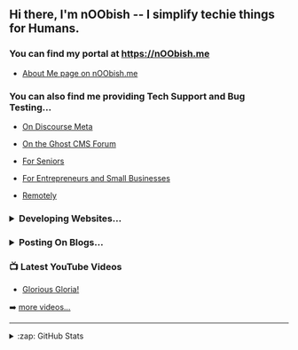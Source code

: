 ## Hi there, I'm nOObish -- I simplify techie things for Humans.

### You can find my portal at https://nOObish.me

  - [About Me page on nOObish.me](https://noobish.me/t/hello-there-i-am-noobish-i-am-simple/7)

### You can also find me providing Tech Support and Bug Testing...
  
  - [On Discourse Meta](https://meta.discourse.org/u/denvergeeks/summary)
  
  - [On the Ghost CMS Forum](https://forum.ghost.org/u/denvergeeks/summary)
  
  - [For Seniors](https://denverit.com/seniors-tech-help/)
  
  - [For Entrepreneurs and Small Businesses](https://denverit.com/it-support-for-small-business/)
  
  - [Remotely](https://denverit.com/remote-support/)

<h3><details>
  <summary>Developing Websites...</summary>

  - https://denverit.com/follow/

</details></h3>

<h3><details>
  <summary>Posting On Blogs...</summary>
  
  #### 📕 Ghost-O-Matic.com

<!-- BLOG-POST-LIST:START -->
- [Expandable Ticker](https://ghost-o-matic.com/expandable-ticker/)
- [Colors and Gradients](https://ghost-o-matic.com/colors-and-gradients/)
- [Ghost Site Injection-Only Drop Down Menu](https://ghost-o-matic.com/ghost-site-injection-only-drop-down-menu/)
- [Tag Post Archive Template](https://ghost-o-matic.com/tag-post-archive-template/)
- [MicroLink API](https://ghost-o-matic.com/microlink-api/)
<!-- BLOG-POST-LIST:END -->
[More on Ghost-O-Matic.com >>](https://ghost-o-matic.com)
  
  https://microchic.fm

</details></h3>


### 📺 Latest YouTube Videos

<!-- YOUTUBE:START -->
- [Glorious Gloria!](https://www.youtube.com/watch?v=RrdV3AgI00w)
<!-- YOUTUBE:END -->

➡️ [more videos...](https://youtube.com/channel/UCy5k04S18xwc9ytGnIArNCQ)

---

<details>
  <summary>:zap: GitHub Stats</summary>
  <img align="left" alt="codeSTACKr's GitHub Stats" src="https://github-readme-stats.vercel.app/api?username=noobishme&show_icons=true&hide_border=false&title_color=ff652f&icon_color=FFE400&bg_color=09131B&text_color=ffffff&border_color=0c1a25" />
</details>

